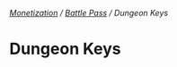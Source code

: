 _[Monetization](/Monetization) / [Battle Pass](/Monetization/Battle%20Pass) / Dungeon Keys_

# Dungeon Keys